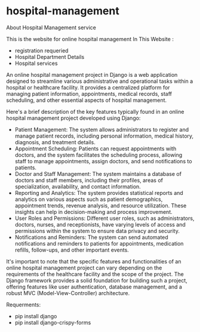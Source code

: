 # hospital-management
About Hospital Management service

This is the website for online hospital management 
In This Website :
* registration requeried
* Hospital Department Details
* Hospital services

An online hospital management project in Django is a web application designed to streamline various administrative and operational tasks within a hospital or healthcare facility.
It provides a centralized platform for managing patient information, appointments, medical records, staff scheduling, and other essential aspects of hospital management.

Here's a brief description of the key features typically found in an online hospital management project developed using Django:
* Patient Management: The system allows administrators to register and manage patient records, including personal information, medical history, diagnosis, and treatment details.
* Appointment Scheduling: Patients can request appointments with doctors, and the system facilitates the scheduling process, allowing staff to manage appointments, assign doctors, and send notifications to patients.
* Doctor and Staff Management: The system maintains a database of doctors and staff members, including their profiles, areas of specialization, availability, and contact information.
* Reporting and Analytics: The system provides statistical reports and analytics on various aspects such as patient demographics, appointment trends, revenue analysis, and resource utilization. These insights can help in decision-making and process improvement.
* User Roles and Permissions: Different user roles, such as administrators, doctors, nurses, and receptionists, have varying levels of access and permissions within the system to ensure data privacy and security.
* Notifications and Reminders: The system can send automated notifications and reminders to patients for appointments, medication refills, follow-ups, and other important events.

It's important to note that the specific features and functionalities of an online hospital management project can vary depending on the requirements of the healthcare facility and the scope of the project. The Django framework provides a solid foundation for building such a project, offering features like user authentication, database management, and a robust MVC (Model-View-Controller) architecture.

Requerments:
* pip install django
* pip install django-crispy-forms
